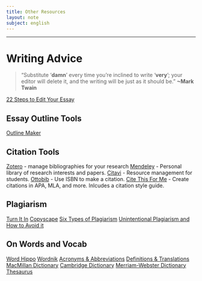 ```yaml
---
title: Other Resources
layout: note
subject: english
---
```

--- 
# Writing Advice
> “Substitute ‘**damn**’ every time you’re inclined to write ‘**very**’; your editor will delete it, and the writing will be just as it should be.”  **~Mark Twain**

[22 Steps to Edit Your Essay](https://ivypanda.com/blog/edit-my-essay-22-ways-to-get-it-done-right/)

## Essay Outline Tools
[Outline Maker](http://www.crlsresearchguide.org/NewOutlineMaker/NewOutlineMakerInput.aspx)

## Citation Tools 
[Zotero](https://www.zotero.org/) - manage bibliographies for your research
[Mendeley](https://www.mendeley.com/) - Personal library of research interests and papers. 
[Citavi](https://www.citavi.com/en/students) - Resource management for students. 
[Ottobib](http://www.ottobib.com/) - Use ISBN to make a citation. 
[Cite This For Me](http://www.citethisforme.com/) - Create citations in APA, MLA, and more. Inlcudes a citation style guide.

## Plagiarism 
[Turn It In](https://www.turnitin.com/)
[Copyscape](https://www.copyscape.com/)
[Six Types of Plagiarism](https://www.articlechecker.com/resource/what-are-the-6-types-of-plagiarism/)
[Unintentional Plagiarism and How to Avoid it](https://ivypanda.com/blog/how-to-prevent-unintentional-plagiarism/)


## On Words and Vocab
[Word Hippo](https://www.wordhippo.com/)
[Wordnik](https://www.wordnik.com/)
[Acronyms & Abbreviations](https://www.abbreviations.com/)
[Definitions & Translations](https://www.definitions.net/)
[MacMillan Dictionary](https://www.macmillandictionary.com/)
[Cambridge Dictionary](https://dictionary.cambridge.org/)
[Merriam-Webster Dictionary](https://www.merriam-webster.com/)
[Thesaurus](https://www.thesaurus.com/)

